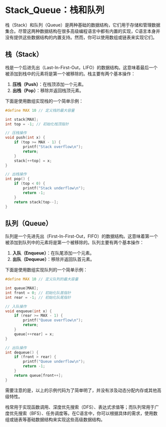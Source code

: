# Stack_Queue：栈和队列
栈（Stack）和队列（Queue）是两种基础的数据结构，它们用于存储和管理数据集合。尽管这两种数据结构在很多高级编程语言中都有内置的实现，C语言本身并没有提供这些数据结构的内置支持。然而，你可以使用数组或链表来实现它们。

## 栈（Stack）
栈是一个后进先出（Last-In-First-Out，LIFO）的数据结构。这意味着最后一个被添加到栈中的元素将是第一个被移除的。栈主要有两个基本操作：
1. **压栈（Push）**：在栈顶添加一个元素。
2. **出栈（Pop）**：移除并返回栈顶元素。

下面是使用数组实现栈的一个简单示例：
```c
#define MAX 10 // 定义栈的最大容量

int stack[MAX];
int top = -1; // 初始化栈顶指针

// 压栈操作
void push(int x) {
    if (top >= MAX - 1) {
        printf("Stack overflow\n");
        return;
    }
    stack[++top] = x;
}

// 出栈操作
int pop() {
    if (top < 0) {
        printf("Stack underflow\n");
        return -1;
    }
    return stack[top--];
}
```

## 队列（Queue）
队列是一个先进先出（First-In-First-Out，FIFO）的数据结构。这意味着第一个被添加到队列中的元素将是第一个被移除的。队列主要有两个基本操作：
1. **入队（Enqueue）**：在队尾添加一个元素。
2. **出队（Dequeue）**：移除并返回队首元素。

下面是使用数组实现队列的一个简单示例：
```c
#define MAX 10 // 定义队列的最大容量

int queue[MAX];
int front = 0; // 初始化队首指针
int rear = -1; // 初始化队尾指针

// 入队操作
void enqueue(int x) {
    if (rear >= MAX - 1) {
        printf("Queue overflow\n");
        return;
    }
    queue[++rear] = x;
}

// 出队操作
int dequeue() {
    if (front > rear) {
        printf("Queue underflow\n");
        return -1;
    }
    return queue[front++];
}
```
需要注意的是，以上的示例代码为了简单明了，并没有涉及动态分配内存或其他高级特性。

栈常用于实现函数调用、深度优先搜索（DFS）、表达式求值等；而队列常用于广度优先搜索（BFS）、任务调度等。在C语言中，你可以根据具体的需求，使用数组或链表等基础数据结构来实现这些高级数据结构。

